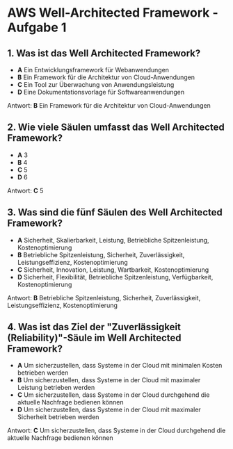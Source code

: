 # AWS Well-Architected Framework - Aufgabe 1

## 1. Was ist das Well Architected Framework?
- **A** Ein Entwicklungsframework für Webanwendungen
- **B** Ein Framework für die Architektur von Cloud-Anwendungen
- **C** Ein Tool zur Überwachung von Anwendungsleistung
- **D** Eine Dokumentationsvorlage für Softwareanwendungen

Antwort: **B** Ein Framework für die Architektur von Cloud-Anwendungen

## 2. Wie viele Säulen umfasst das Well Architected Framework?
- **A** 3
- **B** 4
- **C** 5
- **D** 6

Antwort: **C** 5

## 3. Was sind die fünf Säulen des Well Architected Framework?
- **A** Sicherheit, Skalierbarkeit, Leistung, Betriebliche Spitzenleistung, Kostenoptimierung
- **B** Betriebliche Spitzenleistung, Sicherheit, Zuverlässigkeit, Leistungseffizienz, Kostenoptimierung
- **C** Sicherheit, Innovation, Leistung, Wartbarkeit, Kostenoptimierung
- **D** Sicherheit, Flexibilität, Betriebliche Spitzenleistung, Verfügbarkeit, Kostenoptimierung

Antwort: **B** Betriebliche Spitzenleistung, Sicherheit, Zuverlässigkeit, Leistungseffizienz, Kostenoptimierung

## 4. Was ist das Ziel der "Zuverlässigkeit (Reliability)"-Säule im Well Architected Framework?
- **A** Um sicherzustellen, dass Systeme in der Cloud mit minimalen Kosten betrieben werden
- **B** Um sicherzustellen, dass Systeme in der Cloud mit maximaler Leistung betrieben werden
- **C** Um sicherzustellen, dass Systeme in der Cloud durchgehend die aktuelle Nachfrage bedienen können
- **D** Um sicherzustellen, dass Systeme in der Cloud mit maximaler Sicherheit betrieben werden

Antwort: **C** Um sicherzustellen, dass Systeme in der Cloud durchgehend die aktuelle Nachfrage bedienen können


